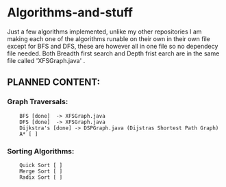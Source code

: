 # Algorithms-and-stuff
Just a few algorithms implemented, unlike my other repositories I am making each one of the algorithms runable on their own in their own file except for BFS and DFS, these are however all in one file so no dependecy file needed. Both Breadth first search and Depth frist earch are in the same file called 'XFSGraph.java' .

## PLANNED CONTENT:
   ### Graph Traversals:  
        BFS [done]  -> XFSGraph.java
        DFS [done]  -> XFSGraph.java  
        Dijkstra's [done] -> DSPGraph.java (Dijstras Shortest Path Graph)  
        A* [ ]
   ### Sorting Algorithms:  
        Quick Sort [ ]  
        Merge Sort [ ]  
        Radix Sort [ ]  
 
